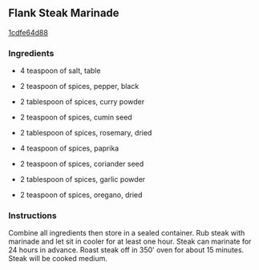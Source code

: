 ## Flank Steak Marinade

[1cdfe64d88](http://www.food.com/recipe/flank-steak-marinade-366744)

### Ingredients

 - 4 teaspoon of salt, table

 - 2 teaspoon of spices, pepper, black

 - 2 tablespoon of spices, curry powder

 - 2 teaspoon of spices, cumin seed

 - 2 tablespoon of spices, rosemary, dried

 - 4 teaspoon of spices, paprika

 - 2 teaspoon of spices, coriander seed

 - 2 tablespoon of spices, garlic powder

 - 2 teaspoon of spices, oregano, dried

### Instructions

Combine all ingredients then store in a sealed container. Rub steak with marinade and let sit in cooler for at least one hour. Steak can marinate for 24 hours in advance. Roast steak off in 350' oven for about 15 minutes. Steak will be cooked medium.